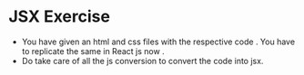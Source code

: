 # JSX Exercise

- You have given an html and css files with the respective code . You have to replicate the same in React js now .
- Do take care of all the js conversion to convert the code into jsx.

